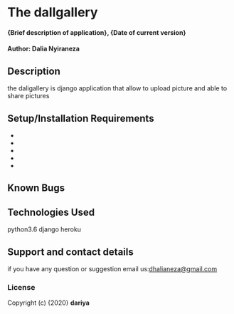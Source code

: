  # The dallgallery
#### {Brief description of application}, {Date of current version}
#### Author: Dalia Nyiraneza
## Description
the daligallery is django application that allow to upload picture and able to  share pictures
## Setup/Installation Requirements
* 
* 
* 
* 
* 
 
## Known Bugs
 
## Technologies Used
 python3.6
 django
 heroku
## Support and contact details
 if you  have any question or suggestion email us:dhalianeza@gmail.com
### License

  Copyright (c) {2020} **dariya**